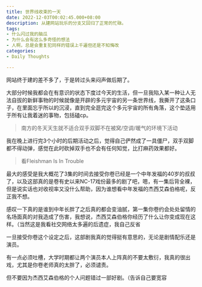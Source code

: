 ```yaml
---
title: 世界线收束的一天
date: 2022-12-03T00:02:45.000+08:00
description: 从建网站玩乐的分支又回归了正常的忙碌。
tags:
- 什么闪过我的脑瓜
- 为什么会有这么多奇怪的想法
- 人啊，总是会重复犯同样的错误上千遍但还是不知悔改
categories:
- Daily Thoughts

---
```

网站终于建的差不多了，于是转过头来闷声做后期了。

大部分时候我都会在有意识的状态下度过今天的生活，但一旦我陷入某一种让人无法自拔的新鲜事物的时候就像是开辟的多元宇宙的另一条世界线，我撕开了这条口子，在里面忘乎所以的沉浸，直到完全逛完这个多元宇宙的所有角落，这个垫适用于所有让我着迷的事物，包括磕cp。

> 南方的冬天天生就不适合双手双脚不在被窝/空调/暖气的环境下活动

我在晚上进行完3个小时的后期活动之后，觉得自己俨然成了一具僵尸，双手双脚都不得动弹，感觉在此时砍掉双手也不会有任何知觉，比打麻药效果都好。

> 看Fleishman Is In Trouble

最大的感受是我大概花了3集的时间去接受你卷已经是一个中年发福的40岁的叔叔了，以及这部真的是卷有史以来NC-17戏份最多的剧了吧，嗯，有一集后背全裸，但是说实话也对收视率又没什么帮助，因为谁想看中年发福的杰西艾森伯格呢，反正我不想。

感叹一下真的是谁到中年长胖了之后真的都会变油腻，第一集你卷约会处处留情的名场面真的对我造成了伤害，我想说，杰西艾森伯格你经历了什么让你变成现在这样。（当然这是我看社交网络太多遍的后遗症，我自己反省

一旦接受你卷这个设定之后，这部剧我真的觉得挺有意思的，无论是剧情配乐还是演员。

有一点必须吐槽，大学时期都让两个演员本人上阵真的不要太敷衍，我真的很出戏，尤其是你卷老师真的太胖了，必须谴责。

但不要因为杰西艾森伯格的个人问题错过一部好剧。（告诉自己要宽容